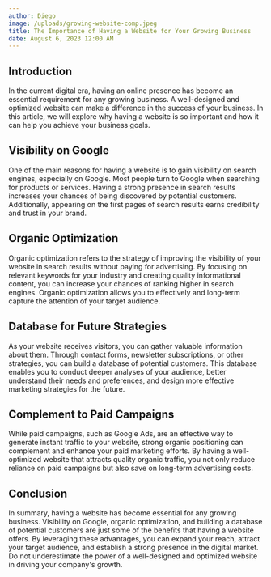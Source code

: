 ```yaml
---
author: Diego
image: /uploads/growing-website-comp.jpeg
title: The Importance of Having a Website for Your Growing Business
date: August 6, 2023 12:00 AM
---
```

## Introduction

In the current digital era, having an online presence has become an essential requirement for any growing business. A well-designed and optimized website can make a difference in the success of your business. In this article, we will explore why having a website is so important and how it can help you achieve your business goals.

## Visibility on Google

One of the main reasons for having a website is to gain visibility on search engines, especially on Google. Most people turn to Google when searching for products or services. Having a strong presence in search results increases your chances of being discovered by potential customers. Additionally, appearing on the first pages of search results earns credibility and trust in your brand.

## Organic Optimization

Organic optimization refers to the strategy of improving the visibility of your website in search results without paying for advertising. By focusing on relevant keywords for your industry and creating quality informational content, you can increase your chances of ranking higher in search engines. Organic optimization allows you to effectively and long-term capture the attention of your target audience.

## Database for Future Strategies

As your website receives visitors, you can gather valuable information about them. Through contact forms, newsletter subscriptions, or other strategies, you can build a database of potential customers. This database enables you to conduct deeper analyses of your audience, better understand their needs and preferences, and design more effective marketing strategies for the future.

## Complement to Paid Campaigns

While paid campaigns, such as Google Ads, are an effective way to generate instant traffic to your website, strong organic positioning can complement and enhance your paid marketing efforts. By having a well-optimized website that attracts quality organic traffic, you not only reduce reliance on paid campaigns but also save on long-term advertising costs.

## Conclusion

In summary, having a website has become essential for any growing business. Visibility on Google, organic optimization, and building a database of potential customers are just some of the benefits that having a website offers. By leveraging these advantages, you can expand your reach, attract your target audience, and establish a strong presence in the digital market. Do not underestimate the power of a well-designed and optimized website in driving your company's growth.
